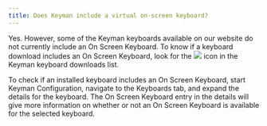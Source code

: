 ```yaml
---
title: Does Keyman include a virtual on-screen keyboard?
---
```


Yes. However, some of the Keyman keyboards available on our website do
not currently include an On Screen Keyboard. To know if a keyboard
download includes an On Screen Keyboard, look for the
![](desktop_images/icon-osk.png) icon in the Keyman keyboard downloads
list.

To check if an installed keyboard includes an On Screen Keyboard, start
Keyman Configuration, navigate to the Keyboards tab, and expand the
details for the keyboard. The On Screen Keyboard entry in the details
will give more information on whether or not an On Screen Keyboard is
available for the selected keyboard.
